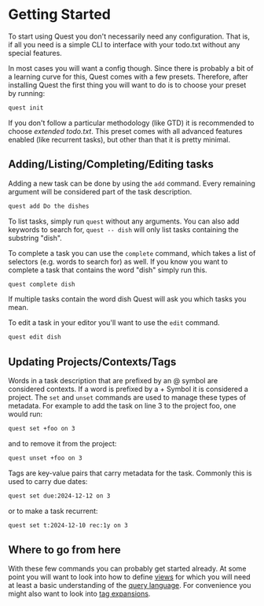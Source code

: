 # Getting Started

To start using Quest you don't necessarily need any configuration. That is, if all you need
is a simple CLI to interface with your todo.txt without any special features.

In most cases you will want a config though. Since there is probably a bit of a learning curve
for this, Quest comes with a few presets.
Therefore, after installing Quest the first thing you will want to do is to choose your preset by running:
```bash
quest init
```
If you don't follow a particular methodology (like GTD) it is recommended to choose 
*extended todo.txt*. This preset comes with all advanced features enabled (like recurrent tasks), but
other than that it is pretty minimal.

## Adding/Listing/Completing/Editing tasks

Adding a new task can be done by using the `add` command.
Every remaining argument will be considered part of the task description.
```bash
quest add Do the dishes
```

To list tasks, simply run `quest` without any arguments.
You can also add keywords to search for, `quest -- dish` will only list
tasks containing the substring "dish".

To complete a task you can use the `complete` command, which takes a list 
of selectors (e.g. words to search for) as well.
If you know you want to complete a task that contains the word "dish" simply
run this.
```bash 
quest complete dish
```
If multiple tasks contain the word dish Quest will ask you which tasks
you mean.

To edit a task in your editor you'll want to use the `edit` command.
```bash
quest edit dish
```

## Updating Projects/Contexts/Tags

Words in a task description that are prefixed by an @ symbol are considered contexts.
If a word is prefixed by a + Symbol it is considered a project.
The `set` and `unset` commands are used to manage these types of metadata.
For example to add the task on line 3 to the project foo, one would run:
```bash
quest set +foo on 3
```
and to remove it from the project:
```bash
quest unset +foo on 3
```

Tags are key-value pairs that carry metadata for the task.
Commonly this is used to carry due dates:
```bash
quest set due:2024-12-12 on 3
```
or to make a task recurrent:
```bash
quest set t:2024-12-10 rec:1y on 3
```

## Where to go from here

With these few commands you can probably get started already. 
At some point you will want to look into how to define [views](views.md)
for which you will need at least a basic understanding of the [query language](selection.md).
For convenience you might also want to look into [tag expansions](tag-expansions.md).
